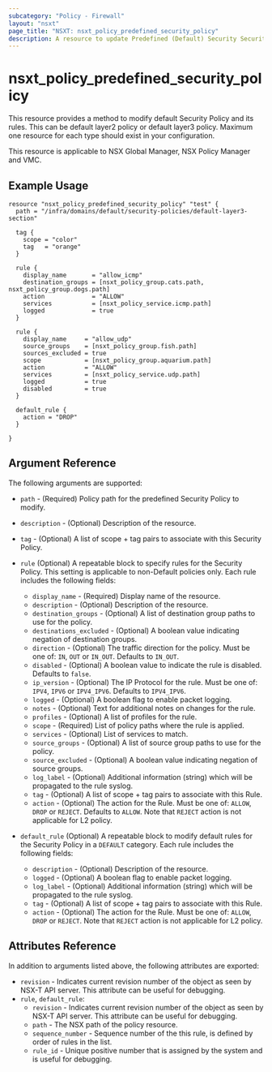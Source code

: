 ```yaml
---
subcategory: "Policy - Firewall"
layout: "nsxt"
page_title: "NSXT: nsxt_policy_predefined_security_policy"
description: A resource to update Predefined (Default) Security Security Policies.
---
```


# nsxt_policy_predefined_security_policy

This resource provides a method to modify default Security Policy and its rules.
This can be default layer2 policy or default layer3 policy. Maximum one resource
for each type should exist in your configuration.

This resource is applicable to NSX Global Manager, NSX Policy Manager and VMC.

## Example Usage

```hcl
resource "nsxt_policy_predefined_security_policy" "test" {
  path = "/infra/domains/default/security-policies/default-layer3-section"

  tag {
    scope = "color"
    tag   = "orange"
  }

  rule {
    display_name       = "allow_icmp"
    destination_groups = [nsxt_policy_group.cats.path, nsxt_policy_group.dogs.path]
    action             = "ALLOW"
    services           = [nsxt_policy_service.icmp.path]
    logged             = true
  }

  rule {
    display_name     = "allow_udp"
    source_groups    = [nsxt_policy_group.fish.path]
    sources_excluded = true
    scope            = [nsxt_policy_group.aquarium.path]
    action           = "ALLOW"
    services         = [nsxt_policy_service.udp.path]
    logged           = true
    disabled         = true
  }

  default_rule {
    action = "DROP"
  }

}
```

## Argument Reference

The following arguments are supported:

* `path` - (Required) Policy path for the predefined Security Policy to modify.
* `description` - (Optional) Description of the resource.
* `tag` - (Optional) A list of scope + tag pairs to associate with this Security Policy.
* `rule` (Optional) A repeatable block to specify rules for the Security Policy. This setting is applicable to non-Default policies only. Each rule includes the following fields:
  * `display_name` - (Required) Display name of the resource.
  * `description` - (Optional) Description of the resource.
  * `destination_groups` - (Optional) A list of destination group paths to use for the policy.
  * `destinations_excluded` - (Optional) A boolean value indicating negation of destination groups.
  * `direction` - (Optional) The traffic direction for the policy. Must be one of: `IN`, `OUT` or `IN_OUT`. Defaults to `IN_OUT`.
  * `disabled` - (Optional) A boolean value to indicate the rule is disabled. Defaults to `false`.
  * `ip_version` - (Optional) The IP Protocol for the rule. Must be one of: `IPV4`, `IPV6` or `IPV4_IPV6`. Defaults to `IPV4_IPV6`.
  * `logged` - (Optional) A boolean flag to enable packet logging.
  * `notes` - (Optional) Text for additional notes on changes for the rule.
  * `profiles` - (Optional) A list of profiles for the rule.
  * `scope` - (Required) List of policy paths where the rule is applied.
  * `services` - (Optional) List of services to match.
  * `source_groups` - (Optional) A list of source group paths to use for the policy.
  * `source_excluded` - (Optional) A boolean value indicating negation of source groups.
  * `log_label` - (Optional) Additional information (string) which will be propagated to the rule syslog.
  * `tag` - (Optional) A list of scope + tag pairs to associate with this Rule.
  * `action` - (Optional) The action for the Rule. Must be one of: `ALLOW`, `DROP` or `REJECT`. Defaults to `ALLOW`. Note that `REJECT` action is not applicable for L2 policy.

* `default_rule` (Optional) A repeatable block to modify default rules for the Security Policy in a `DEFAULT` category. Each rule includes the following fields:
  * `description` - (Optional) Description of the resource.
  * `logged` - (Optional) A boolean flag to enable packet logging.
  * `log_label` - (Optional) Additional information (string) which will be propagated to the rule syslog.
  * `tag` - (Optional) A list of scope + tag pairs to associate with this Rule.
  * `action` - (Optional) The action for the Rule. Must be one of: `ALLOW`, `DROP` or `REJECT`. Note that `REJECT` action is not applicable for L2 policy.

## Attributes Reference

In addition to arguments listed above, the following attributes are exported:

* `revision` - Indicates current revision number of the object as seen by NSX-T API server. This attribute can be useful for debugging.
* `rule`, `default_rule`:
  * `revision` - Indicates current revision number of the object as seen by NSX-T API server. This attribute can be useful for debugging.
  * `path` - The NSX path of the policy resource.
  * `sequence_number` - Sequence number of the this rule, is defined by order of rules in the list.
  * `rule_id` - Unique positive number that is assigned by the system and is useful for debugging.

